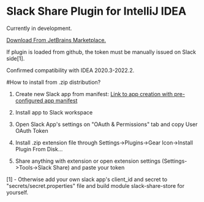 # Slack Share Plugin for IntelliJ IDEA

Currently in development.

[Download From JetBrains Marketplace.](https://plugins.jetbrains.com/plugin/19621-slack-share)

If plugin is loaded from github, the token must be manually issued on Slack side[1].

Confirmed compatibility with IDEA 2020.3-2022.2.

#How to install from .zip distribution?
1. Create new Slack app from manifest: [Link to app creation with pre-configured app manifest](https://api.slack.com/apps?new_app=1&manifest_json={"display_information":{"name":"Share%20from%20JetBrains"},"oauth_config":{"scopes":{"user":["channels:read","chat:write","files:write","groups:read","im:read","mpim:read","users:read"]}},"settings":{"org_deploy_enabled":false,"socket_mode_enabled":false,"token_rotation_enabled":false}})

2. Install app to Slack workspace

3. Open Slack App's settings on "OAuth & Permissions" tab and copy User OAuth Token

4. Install .zip extension file through Settings->Plugins->Gear Icon->Install Plugin From Disk...

5. Share anything with extension or open extension settings (Settings->Tools->Slack Share) and paste your token

[1] - Otherwise add your own slack app's client_id and secret to "secrets/secret.properties" file and build module slack-share-store for yourself.

